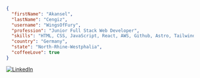 

```JSON
{
  "firstName": "Akansel",
  "lastName": "Cengiz",
  "username": "WingsOfFury",
  "profession": "Junior Full Stack Web Developer",
  "skills": "HTML, CSS, JavaScript, React, AWS, Github, Astro, TailwindCSS, Cypress",
  "country": "Germany",
  "state": "North-Rhine-Westphalia",
  "coffeeLove": true
}
```


<a href="https://linkedin.de" rel="nofollow"><img src="https://linkedin.com/in/akansel-cengiz-455159204" alt="LinkedIn" data-canonical-src="https://img.shields.io/badge/Twitter-%231DA1F2.svg?style=for-the-badge&amp;logo=Twitter&amp;logoColor=white" style="max-width: 100%;"></a>
